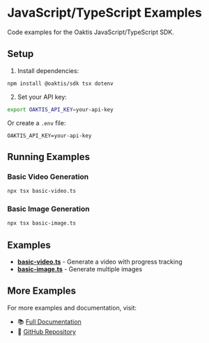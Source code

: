 # JavaScript/TypeScript Examples

Code examples for the Oaktis JavaScript/TypeScript SDK.

## Setup

1. Install dependencies:

```bash
npm install @oaktis/sdk tsx dotenv
```

2. Set your API key:

```bash
export OAKTIS_API_KEY=your-api-key
```

Or create a `.env` file:

```env
OAKTIS_API_KEY=your-api-key
```

## Running Examples

### Basic Video Generation

```bash
npx tsx basic-video.ts
```

### Basic Image Generation

```bash
npx tsx basic-image.ts
```

## Examples

- **[basic-video.ts](basic-video.ts)** - Generate a video with progress tracking
- **[basic-image.ts](basic-image.ts)** - Generate multiple images

## More Examples

For more examples and documentation, visit:

- 📚 [Full Documentation](https://docs.oaktis.com)
- 🐙 [GitHub Repository](https://github.com/Oaktis/Oaktis)
